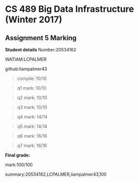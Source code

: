 # CS 489 Big Data Infrastructure (Winter 2017)
## Assignment 5 Marking
**Student details**
Number:20534162

WATIAM:LCPALMER

github:liampalmer43

>compile: 10/10

>q1 mark: 10/10

>q2 mark: 10/10

>q3 mark: 10/10

>q4 mark: 14/14

>q5 mark: 14/14

>q6 mark: 16/16

>q7 mark: 16/16



**Final grade:**

mark:100/100

summary:20534162,LCPALMER,liampalmer43,100

